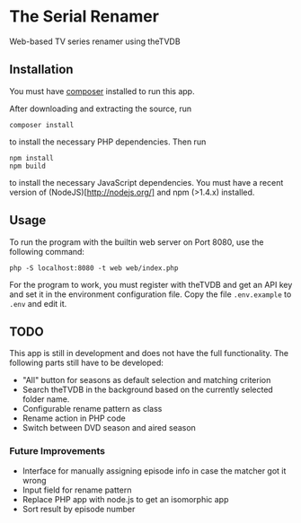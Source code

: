 The Serial Renamer
==================

Web-based TV series renamer using theTVDB

## Installation
You must have [composer](http://getcomposer.org/) installed to run this app.

After downloading and extracting the source, run 

	composer install

to install the necessary PHP dependencies. Then run

    npm install
    npm build

to install the necessary JavaScript dependencies. You must have a recent version of (NodeJS)[http://nodejs.org/] and npm (>1.4.x) installed.

## Usage
To run the program with the builtin web server on Port 8080, use the following command:

	php -S localhost:8080 -t web web/index.php

For the program to work, you must register with theTVDB and get an API key and set it in the environment configuration file. Copy the file `.env.example` to `.env` and edit it.

## TODO
This app is still in development and does not have the full functionality. The following parts still have to be developed:

- "All" button for seasons as default selection and matching criterion
- Search theTVDB in the background based on the currently selected folder name.
- Configurable rename pattern as class
- Rename action in PHP code
- Switch between DVD season and aired season

### Future Improvements
- Interface for manually assigning episode info in case the matcher got it wrong
- Input field for rename pattern
- Replace PHP app with node.js to get an isomorphic app
- Sort result by episode number
